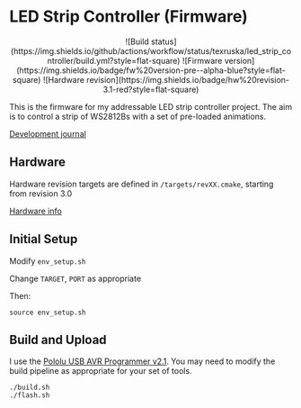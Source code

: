 # LED Strip Controller (Firmware)

<div align="center">
![Build status](https://img.shields.io/github/actions/workflow/status/texruska/led_strip_controller/build.yml?style=flat-square)
![Firmware version](https://img.shields.io/badge/fw%20version-pre--alpha-blue?style=flat-square)
![Hardware revision](https://img.shields.io/badge/hw%20revision-3.1-red?style=flat-square)
</div>

This is the firmware for my addressable LED strip controller project. The aim is to control a strip of WS2812Bs with a set of pre-loaded animations.

[Development journal](https://projects.stevenburnett.co.uk/led_controller/)

## Hardware

Hardware revision targets are defined in `/targets/revXX.cmake`, starting from revision 3.0

[Hardware info](docs/hardware.md)

## Initial Setup

Modify `env_setup.sh`

Change `TARGET`, `PORT` as appropriate

Then:

```
source env_setup.sh
```

## Build and Upload

I use the [Pololu USB AVR Programmer v2.1](https://www.pololu.com/product/3172). You may need to modify the build pipeline as appropriate for your set of tools.

```
./build.sh
./flash.sh
```
